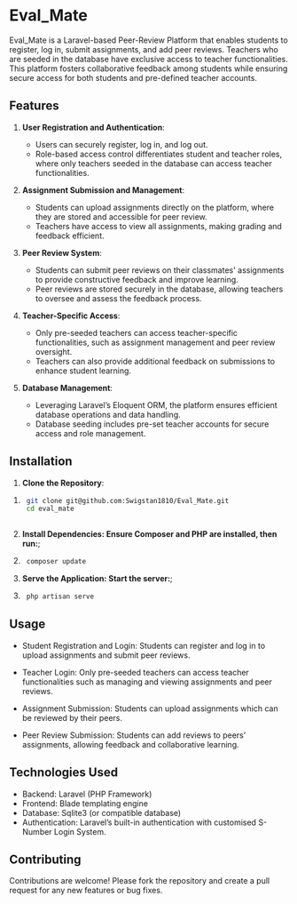 # Eval_Mate

Eval_Mate is a Laravel-based Peer-Review Platform that enables students to register, log in, submit assignments, and add peer reviews. Teachers who are seeded in the database have exclusive access to teacher functionalities. This platform fosters collaborative feedback among students while ensuring secure access for both students and pre-defined teacher accounts.

## Features

1. **User Registration and Authentication**:
   - Users can securely register, log in, and log out.
   - Role-based access control differentiates student and teacher roles, where only teachers seeded in the database can access teacher functionalities.

2. **Assignment Submission and Management**:
   - Students can upload assignments directly on the platform, where they are stored and accessible for peer review.
   - Teachers have access to view all assignments, making grading and feedback efficient.

3. **Peer Review System**:
   - Students can submit peer reviews on their classmates' assignments to provide constructive feedback and improve learning.
   - Peer reviews are stored securely in the database, allowing teachers to oversee and assess the feedback process.

4. **Teacher-Specific Access**:
   - Only pre-seeded teachers can access teacher-specific functionalities, such as assignment management and peer review oversight.
   - Teachers can also provide additional feedback on submissions to enhance student learning.

5. **Database Management**:
   - Leveraging Laravel’s Eloquent ORM, the platform ensures efficient database operations and data handling.
   - Database seeding includes pre-set teacher accounts for secure access and role management.

## Installation

1. **Clone the Repository**:
  1) ```bash
      git clone git@github.com:Swigstan1810/Eval_Mate.git
      cd eval_mate
  
2. **Install Dependencies: Ensure Composer and PHP are installed, then run:**;
  2) ```bash
      composer update

3. **Serve the Application: Start the server:**;
  3) ```bash
      php artisan serve


## Usage
   - Student Registration and Login: Students can register and log in to   upload assignments and submit peer reviews.

   - Teacher Login: Only pre-seeded teachers can access teacher functionalities such as managing and viewing assignments and peer reviews.

   - Assignment Submission: Students can upload assignments which can be reviewed by their peers.

   - Peer Review Submission: Students can add reviews to peers’ assignments, allowing feedback and collaborative learning.

## Technologies Used
   - Backend: Laravel (PHP Framework)
   - Frontend: Blade templating engine
   - Database: Sqlite3 (or compatible database)
   - Authentication: Laravel’s built-in authentication with customised S-Number Login System.

## Contributing
   Contributions are welcome! Please fork the repository and create a pull request for any new features or bug fixes.


